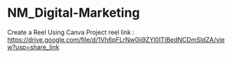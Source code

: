 # NM_Digital-Marketing
Create a Reel Using Canva
Project reel link : https://drive.google.com/file/d/1Vh6pFLrNw0ii9ZYl0ITIBedNCDmSldZA/view?usp=share_link
